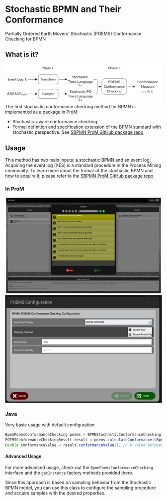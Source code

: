 # Stochastic BPMN and Their Conformance
Partially Ordered Earth Movers' Stochastic (POEMS) Conformance Checking for BPMN
## What is it?
![Illustration - BPMN POEMS Conformance Checking.png](resources/Illustration%20-%20BPMN%20POEMS%20Conformance%20Checking.png)
The first stochastic conformance checking method for BPMN is implemented as a package in [ProM](https://promtools.org/).

- Stochastic-aware conformance checking.
- Formal definition and specification extension of the BPMN standard with stochastic perspective. See [SBPMN ProM GitHub package repo](https://github.com/promworkbench/StochasticBPMN).

## Usage
This method has two main inputs: a stochastic BPMN and an event log.
Acquiring the event log (XES) is a standard procedure in the Process Mining community.
To learn more about the format of the stochastic BPMN and how to acquire it, please refer to the [SBPMN ProM GitHub package repo](https://github.com/promworkbench/StochasticBPMN).
### In ProM
![prom_plugins_anonymized.png](resources/prom_plugins_anonymized.png)
![POEMS Conformance Checking for BPMN Plugin.png](resources/POEMS%20Conformance%20Checking%20for%20BPMN%20Plugin.png)
### Java
Very basic usage with default configuration.
```java
BpmnPoemsConformanceChecking poems = BPMNStochasticConformanceChecking.poems();
POEMSConformanceCheckingResult result = poems.calculateConformance(sBpmnDiagram, xlog);
Double conformanceValue = result.conformanceValue(); // A value between 0 and 1
```
#### Advanced Usage
For more advanced usage, check out the `BpmnPoemsConformanceChecking` interface and the `getInstance` factory methods provided there.

Since this approach is based on sampling behavior from the Stochastic BPMN model, you can use this class to configure the sampling procedure and acquire samples with the desired properties.
